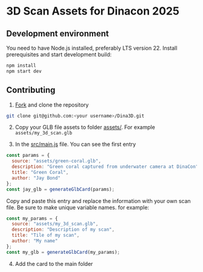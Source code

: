 # 3D Scan Assets for Dinacon 2025

## Development environment

You need to have Node.js installed, preferably LTS version 22. Install prerequisites and start development build:

```sh
npm install
npm start dev
```

## Contributing

1. [Fork](https://docs.github.com/en/pull-requests/collaborating-with-pull-requests/working-with-forks/fork-a-repo) and clone the repository

```sh
git clone git@github.com:<your username>/Dina3D.git
```

2. Copy your GLB file assets to folder [assets/](assets/). For example `assets/my_3d_scan.glb`

3. In the [src/main.js](src/main.js) file. You can see the first entry

```js
const params = {
  source: "assets/green-coral.glb",
  description: "Green coral captured from underwater camera at DinaCon",
  title: "Green Coral",
  author: "Jay Bond"
};
const jay_glb = generateGlbCard(params);
```

Copy and paste this entry and replace the information with your own scan file. Be sure to make unique variable names. for example:

```js
const my_params = {
  source: "assets/my_3d_scan.glb",
  description: "Description of my scan",
  title: "Tile of my scan",
  author: "My name"
};
const my_glb = generateGlbCard(my_params);
```

4. Add the card to the main folder


